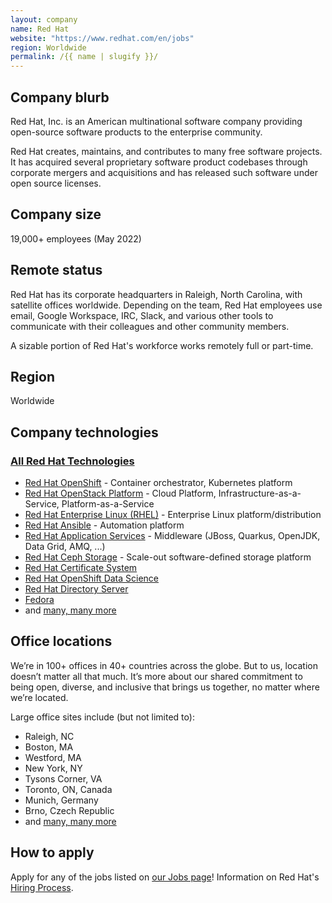 ```yaml
---
layout: company
name: Red Hat
website: "https://www.redhat.com/en/jobs"
region: Worldwide
permalink: /{{ name | slugify }}/
---
```


## Company blurb

Red Hat, Inc. is an American multinational software company providing open-source software products to the enterprise community.

Red Hat creates, maintains, and contributes to many free software projects. It has acquired several proprietary software product codebases through corporate mergers and acquisitions and has released such software under open source licenses.

## Company size

19,000+ employees (May 2022)

## Remote status

Red Hat has its corporate headquarters in Raleigh, North Carolina, with satellite offices worldwide. Depending on the team, Red Hat employees use email, Google Workspace, IRC, Slack, and various other tools to communicate with their colleagues and other community members.

A sizable portion of Red Hat's workforce works remotely full or part-time.

## Region

Worldwide

## Company technologies
### [All Red Hat Technologies](https://www.redhat.com/en/technologies)
- [Red Hat OpenShift](https://www.openshift.com) - Container orchestrator, Kubernetes platform
- [Red Hat OpenStack Platform](https://www.redhat.com/en/technologies/linux-platforms/openstack-platform) - Cloud Platform, Infrastructure-as-a-Service, Platform-as-a-Service
- [Red Hat Enterprise Linux (RHEL)](https://www.redhat.com/en/technologies/linux-platforms/enterprise-linux) - Enterprise Linux platform/distribution
- [Red Hat Ansible](https://www.ansible.com) - Automation platform
- [Red Hat Application Services](https://www.redhat.com/en/products/middleware) - Middleware (JBoss, Quarkus, OpenJDK, Data Grid, AMQ, ...)
- [Red Hat Ceph Storage](https://www.redhat.com/en/technologies/storage/ceph) - Scale-out software-defined storage platform
- [Red Hat Certificate System](https://www.redhat.com/en/technologies/cloud-computing/certificate-system)
- [Red Hat OpenShift Data Science](https://www.redhat.com/en/technologies/cloud-computing/openshift/openshift-data-science)
- [Red Hat Directory Server](https://www.redhat.com/en/technologies/cloud-computing/directory-server)
- [Fedora](https://getfedora.org/)
- and [many, many more](http://community.redhat.com/software/)

## Office locations
We’re in 100+ offices in 40+ countries across the globe. But to us, location doesn’t matter all that much. It’s more about our shared commitment to being open, diverse, and inclusive that brings us together, no matter where we’re located.

Large office sites include (but not limited to):
- Raleigh, NC
- Boston, MA
- Westford, MA
- New York, NY
- Tysons Corner, VA
- Toronto, ON, Canada
- Munich, Germany
- Brno, Czech Republic
- and [many, many more](https://www.redhat.com/en/about/office-locations)

## How to apply

Apply for any of the jobs listed on [our Jobs page](https://www.redhat.com/en/jobs)!
Information on Red Hat's [Hiring Process](https://www.redhat.com/en/jobs/info-guide).